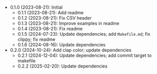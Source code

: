 * 0.1.0 (2023-08-21): Initial
    * 0.1.1 (2023-08-21): Add readme
    * 0.1.2 (2023-08-21): Fix CSV header
    * 0.1.3 (2023-08-21): Improve examples in readme
    * 0.1.4 (2023-08-21): Fix readme
    * 0.1.5 (2024-07-23): Update dependencies; add `Makefile.md`; fix clippy; fix readme
    * 0.1.6 (2024-08-16): Update dependencies
* 0.2.0 (2024-10-24): Add clap color; update dependencies
    * 0.2.1 (2024-12-04): Update dependencies; add commit target to makefile
    * 0.2.2 (2025-02-20): Update dependencies

